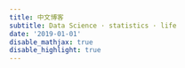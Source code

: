 ```yaml
---
title: 中文博客
subtitle: Data Science · statistics · life
date: '2019-01-01'
disable_mathjax: true
disable_highlight: true
---
```

